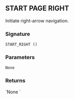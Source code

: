 ## START PAGE RIGHT

Initiate right-arrow navigation.


### Signature

`START_RIGHT ()`


### Parameters

`None`


### Returns

\`None
\`
